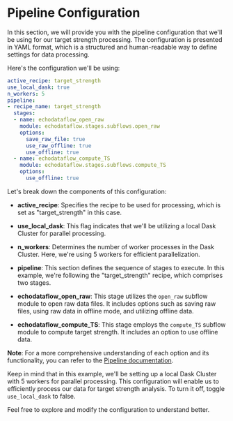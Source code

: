 # Pipeline Configuration
In this section, we will provide you with the pipeline configuration that we'll be using for our target strength processing. The configuration is presented in YAML format, which is a structured and human-readable way to define settings for data processing.

Here's the configuration we'll be using:

```yaml
active_recipe: target_strength 
use_local_dask: true
n_workers: 5
pipeline:
- recipe_name: target_strength
  stages:
  - name: echodataflow_open_raw
    module: echodataflow.stages.subflows.open_raw
    options:
      save_raw_file: true
      use_raw_offline: true
      use_offline: true
  - name: echodataflow_compute_TS
    module: echodataflow.stages.subflows.compute_TS
    options:
      use_offline: true
```

Let's break down the components of this configuration:

- **active_recipe**: Specifies the recipe to be used for processing, which is set as "target_strength" in this case.

- **use_local_dask**: This flag indicates that we'll be utilizing a local Dask Cluster for parallel processing.

- **n_workers**: Determines the number of worker processes in the Dask Cluster. Here, we're using 5 workers for efficient parallelization.

- **pipeline**: This section defines the sequence of stages to execute. In this example, we're following the "target_strength" recipe, which comprises two stages.

- **echodataflow_open_raw**: This stage utilizes the `open_raw` subflow module to open raw data files. It includes options such as saving raw files, using raw data in offline mode, and utilizing offline data.

- **echodataflow_compute_TS**: This stage employs the `compute_TS` subflow module to compute target strength. It includes an option to use offline data.

**Note**: For a more comprehensive understanding of each option and its functionality, you can refer to the [Pipeline documentation](https://github.com/OSOceanAcoustics/echodataflow/blob/dev/docs/configuration/pipeline.md).

Keep in mind that in this example, we'll be setting up a local Dask Cluster with 5 workers for parallel processing. This configuration will enable us to efficiently process our data for target strength analysis. To turn it off, toggle `use_local_dask` to false.

Feel free to explore and modify the configuration to understand better.